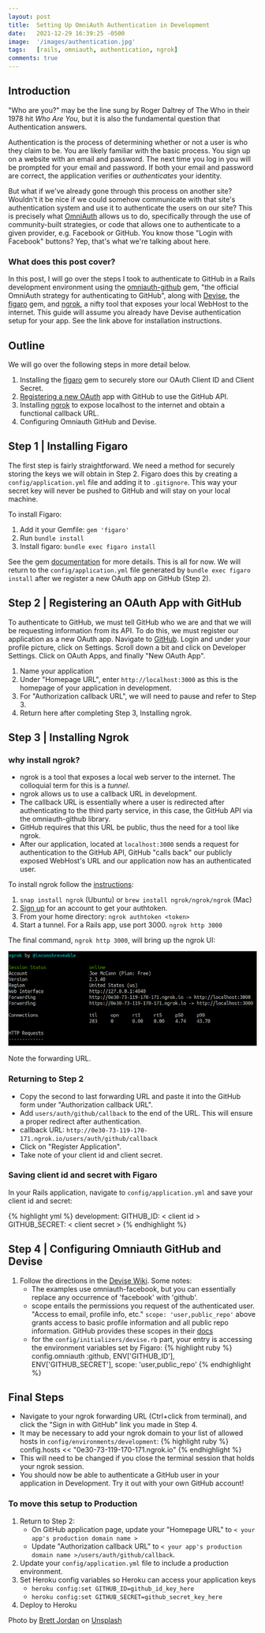 ```yaml
---
layout: post
title:  Setting Up OmniAuth Authentication in Development
date:   2021-12-29 16:39:25 -0500
image:  '/images/authentication.jpg'
tags:   [rails, omniauth, authentication, ngrok]
comments: true
---
```


## Introduction

"Who are you?" may be the line sung by Roger Daltrey of The Who in their 1978 hit _Who Are You_, but it is also the fundamental question that Authentication answers.

Authentication is the process of determining whether or not a user is who they claim to be. You are likely familiar with the basic process. You sign up on a website with an email and password. The next time you log in you will be prompted for your email and password. If both your email and password are correct, the application verifies or _authenticates_ your identity.

But what if we've already gone through this process on another site? Wouldn't it be nice if we could somehow communicate with that site's authentication system and use it to authenticate the users on our site? This is precisely what [OmniAuth](https://github.com/omniauth/omniauth) allows us to do, specifically through the use of community-built strategies, or code that allows one to authenticate to a given provider, e.g. Facebook or GitHub. You know those "Login with Facebook" buttons? Yep, that's what we're talking about here.

### What does this post cover?

In this post, I will go over the steps I took to authenticate to GitHub in a Rails development environment using the [omniauth-github](https://github.com/omniauth/omniauth-github) gem, "the official OmniAuth strategy for authenticating to GitHub", along with [Devise](https://github.com/heartcombo/devise), the [figaro](https://github.com/laserlemon/figaro) gem, and [ngrok](https://ngrok.com/), a nifty tool that exposes your local WebHost to the internet. This guide will assume you already have Devise authentication setup for your app. See the link above for installation instructions.

## Outline

We will go over the following steps in more detail below.

1. Installing the [figaro](https://github.com/laserlemon/figaro) gem to securely store our OAuth Client ID and Client Secret.
2. [Registering a new OAuth](https://github.com/settings/developers) app with GitHub to use the GitHub API.
3. Installing [ngrok](https://dashboard.ngrok.com/get-started/setup) to expose localhost to the internet and obtain a functional callback URL.
4. Configuring Omniauth GitHub and Devise.

## Step 1 | Installing Figaro

The first step is fairly straightforward. We need a method for securely storing the keys we will obtain in Step 2. Figaro does this by creating a `config/application.yml` file and adding it to `.gitignore`. This way your secret key will never be pushed to GitHub and will stay on your local machine.

To install Figaro:

  1. Add it your Gemfile: `gem 'figaro'`
  2. Run `bundle install`
  3. Install figaro: `bundle exec figaro install`

See the gem [documentation](https://github.com/laserlemon/figaro) for more details. This is all for now. We will return to the `config/application.yml` file generated by `bundle exec figaro install` after we register a new OAuth app on GitHub (Step 2).

## Step 2 | Registering an OAuth App with GitHub

To authenticate to GitHub, we must tell GitHub who we are and that we will be requesting information from its API. To do this, we must register our application as a new OAuth app. Navigate to [GitHub](https://github.com). Login and under your profile picture, click on Settings. Scroll down a bit and click on Developer Settings. Click on OAuth Apps, and finally "New OAuth App".

1. Name your application
2. Under "Homepage URL", enter `http://localhost:3000` as this is the homepage of your application in development.
3. For "Authorization callback URL", we will need to pause and refer to Step 3.
4. Return here after completing Step 3, Installing ngrok.

## Step 3 | Installing Ngrok

### why install ngrok?

- ngrok is a tool that exposes a local web server to the internet. The colloquial term for this is a _tunnel_.
- ngrok allows us to use a callback URL in development.
- The callback URL is essentially where a user is redirected after authenticating to the third party service, in this case, the GitHub API via the omniauth-github library.
- GitHub requires that this URL be public, thus the need for a tool like ngrok.
- After our application, located at `localhost:3000` sends a request for authentication to the GitHub API, GitHub "calls back" our publicly exposed WebHost's URL and our application now has an authenticated user.

To install ngrok follow the [instructions](https://ngrok.com/download):

1. `snap install ngrok` (Ubuntu) or `brew install ngrok/ngrok/ngrok` (Mac)
2. [Sign up](https://dashboard.ngrok.com/signup) for an account to get your authtoken.
3. From your home directory: `ngrok authtoken <token>`
4. Start a tunnel. For a Rails app, use port 3000. `ngrok http 3000`

The final command, `ngrok http 3000`, will bring up the ngrok UI:

![The ngrok interface](../images/ngrok.png "Viewing the ngrok interface")

Note the forwarding URL.

### Returning to Step 2

- Copy the second to last forwarding URL and paste it into the GitHub form under "Authorization callback URL".
- Add `users/auth/github/callback` to the end of the URL. This will ensure a proper redirect after authentication.
- callback URL: `http://0e30-73-119-170-171.ngrok.io/users/auth/github/callback`
- Click on "Register Application".
- Take note of your client id and client secret.

### Saving client id and secret with Figaro

In your Rails application, navigate to `config/application.yml` and save your client id and secret:

{% highlight yml %}
development:
  GITHUB_ID: < client id >
  GITHUB_SECRET: < client secret >
{% endhighlight %}

## Step 4 | Configuring Omniauth GitHub and Devise

1. Follow the directions in the [Devise Wiki](https://github.com/heartcombo/devise/wiki/OmniAuth:-Overview). Some notes:
    - The examples use omniauth-facebook, but you can essentially replace any occurrence of 'facebook' with 'github'.
    - scope entails the permissions you request of the authenticated user. "Access to email, profile info, etc." `scope: 'user,public_repo'` above grants access to basic profile information and all public repo information. GitHub provides these scopes in their [docs](https://docs.github.com/en/developers/apps/building-oauth-apps/scopes-for-oauth-apps)
    - for the `config/initializers/devise.rb` part, your entry is accessing the environment variables set by Figaro:
    {% highlight ruby %}
      config.omniauth :github, ENV['GITHUB_ID'], ENV['GITHUB_SECRET'], scope: 'user,public_repo'
    {% endhighlight %}

## Final Steps

- Navigate to your ngrok forwarding URL (Ctrl+click from terminal), and click the "Sign in with GitHub" link you made in Step 4.
- It may be necessary to add your ngrok domain to your list of allowed hosts in `config/environments/development`:
{% highlight ruby %}
  config.hosts << "0e30-73-119-170-171.ngrok.io"
{% endhighlight %}
- This will need to be changed if you close the terminal session that holds your ngrok session.
- You should now be able to authenticate a GitHub user in your application in Development. Try it out with your own GitHub account!

### To move this setup to Production

1. Return to Step 2:
     - On GitHub application page, update your "Homepage URL" to
     `< your app's production domain name >`
     - Update "Authorization callback URL" to `< your app's production domain name >/users/auth/github/callback`.
2. Update your `config/application.yml` file to include a production environment.
3. Set Heroku config variables so Heroku can access your application keys
     - `heroku config:set GITHUB_ID=github_id_key_here`
     - `heroku config:set GITHUB_SECRET=github_secret_key_here`
4. Deploy to Heroku

Photo by <a href="https://unsplash.com/@brett_jordan?utm_source=unsplash&utm_medium=referral&utm_content=creditCopyText">Brett Jordan</a> on <a href="https://unsplash.com/s/photos/authenticity?utm_source=unsplash&utm_medium=referral&utm_content=creditCopyText">Unsplash</a>
  